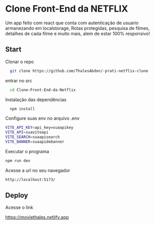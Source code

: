 # Clone Front-End da NETFLIX

Um app feito com react que conta com autenticação de usuario armanezando em localstorage, Rotas protegidas, pesquisa de filmes, detalhes de cada filme e muito mais, alem de estar 100% responsivo!

## Start

Clonar o repo

```bash
  git clone https://github.com/ThalesAbdon/-prati-netflix-clone
```

entrar no src

```bash
  cd Clone-Front-End-da-Netflix
```

Instalação das dependências

```bash
  npm install
```

Configure suas env no arquivo .env

```bash
VITE_API_KEY=api_key=suaapikey
VITE_API=suaviteapi
VITE_SEARCH=suaapisearch
VITE_BANNER=suaapidebanner
```

Executar o programa

```bash
npm run dev
```

Acesse a url no seu navegador

```bash
http://localhost:5173/
```

## Deploy

Acesse o link

https://moviethales.netlify.app

